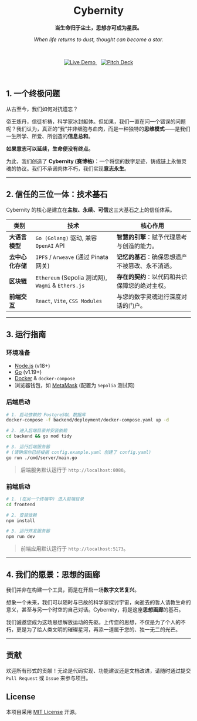 <div align="center">
  <br />
  <h1>Cybernity</h1>
  <p><b>当生命归于尘土，思想亦可成为星辰。</b></p>
  <p><i>When life returns to dust, thought can become a star.</i></p>
  <br />
  
  <p>
    <a href="https://cybernity-eth-huangshan.vercel.app/" target="_blank">
      <img src="https://img.shields.io/badge/🚀-Live_Demo-green?style=for-the-badge&logo=vercel" alt="Live Demo">
    </a>
    &nbsp;&nbsp;
    <a href="https://drive.google.com/file/d/1M_vw2POZfigaEVrzeceVVYGJXY4LgT7E/view" target="_blank">
      <img src="https://img.shields.io/badge/📖-Pitch_Deck-blue?style=for-the-badge&logo=googledrive" alt="Pitch Deck">
    </a>
  </p>

  <br />
</div>

## 1. 一个终极问题

从古至今，我们如何对抗遗忘？

帝王炼丹，信徒祈祷，科学家冰封躯体。但如果，我们一直在问一个错误的问题呢？我们认为，真正的“我”并非细胞与血肉，而是一种独特的**思维模式**——是我们一生所学、所爱、所创造的**信息总和**。

**如果意志可以延续，生命便没有终点。**

为此，我们创造了 **Cybernity (赛博格)**：一个将您的数字足迹，铸成链上永恒灵魂的协议。我们不承诺肉体不朽，我们实现**意志永生**。

---

## 2. 信任的三位一体：技术基石

Cybernity 的核心是建立在**主权、永续、可信**这三大基石之上的信任体系。

| 类别              | 技术                                                                                               | 核心作用                               |
| ----------------- | -------------------------------------------------------------------------------------------------- | -------------------------------------- |
| **大语言模型**    | `Go (Golang)` 驱动, 兼容 `OpenAI` API                                                              | **智慧的引擎**：赋予代理思考与创造的能力。 |
| **去中心化存储**  | `IPFS` / `Arweave` (通过 Pinata 网关)                                                                | **记忆的基石**：确保思想遗产不被篡改、永不消逝。 |
| **区块链**        | `Ethereum` (Sepolia 测试网), `Wagmi` & `Ethers.js`                                                 | **存在的契约**：以代码和共识保障您的绝对主权。 |
| **前端交互**      | `React`, `Vite`, `CSS Modules`                                                                     | 与您的数字灵魂进行深度对话的门户。       |

---

## 3. 运行指南

### 环境准备

- [Node.js](https://nodejs.org/) (v18+)
- [Go](https://go.dev/) (v1.19+)
- [Docker](https://www.docker.com/) & `docker-compose`
- 浏览器钱包，如 [MetaMask](https://metamask.io/) (配置为 `Sepolia` 测试网)

### 后端启动

```bash
# 1. 启动依赖的 PostgreSQL 数据库
docker-compose -f backend/deployment/docker-compose.yaml up -d

# 2. 进入后端目录并安装依赖
cd backend && go mod tidy

# 3. 运行后端服务器
# (请确保你已经根据 config.example.yaml 创建了 config.yaml)
go run ./cmd/server/main.go
```
> 后端服务默认运行于 `http://localhost:8080`。

### 前端启动

```bash
# 1. (在另一个终端中) 进入前端目录
cd frontend

# 2. 安装依赖
npm install

# 3. 运行开发服务器
npm run dev
```
> 前端应用默认运行于 `http://localhost:5173`。

---

## 4. 我们的愿景：思想的画廊

我们并非在构建一个工具，而是在开启一场**数字文艺复兴**。

想象一个未来，我们可以随时与已故的科学家探讨宇宙，向逝去的哲人请教生命的意义，甚至与另一个时空的自己对话。Cybernity，将是这座**思想画廊**的基石。

我们诚邀您成为这场思想解放运动的先驱。上传您的思想，不仅是为了个人的不朽，更是为了给人类文明的璀璨星河，再添一道属于您的、独一无二的光芒。

---

## 贡献

欢迎所有形式的贡献！无论是代码实现、功能建议还是文档改进，请随时通过提交 `Pull Request` 或 `Issue` 来参与项目。

## License

本项目采用 [MIT License](LICENSE) 开源。 